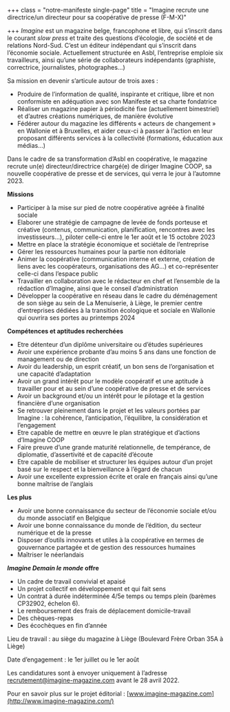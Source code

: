 +++
class = "notre-manifeste single-page"
title = "Imagine recrute une directrice/un directeur pour sa coopérative de presse (F-M-X)"

+++
_Imagine_ est un magazine belge, francophone et libre, qui s’inscrit dans le courant _slow press_ et traite des questions d’écologie, de société et de relations Nord-Sud. C’est un éditeur indépendant qui s’inscrit dans l’économie sociale. Actuellement structurée en Asbl, l’entreprise emploie six travailleurs, ainsi qu’une série de collaborateurs indépendants (graphiste, correctrice, journalistes, photographes…)

Sa mission en devenir s’articule autour de trois axes :

* Produire de l’information de qualité, inspirante et critique, libre et non conformiste en adéquation avec son Manifeste et sa charte fondatrice
* Réaliser un magazine papier à périodicité fixe (actuellement bimestriel) et d’autres créations numériques, de manière évolutive
* Fédérer autour du magazine les différents « acteurs de changement » en Wallonie et à Bruxelles, et aider ceux-ci à passer à l’action en leur proposant différents services à la collectivité (formations, éducation aux médias…)

Dans le cadre de sa transformation d’Asbl en coopérative, le magazine recrute un(e) directeur/directrice chargé(e) de diriger Imagine COOP, sa nouvelle coopérative de presse et de services, qui verra le jour à l’automne 2023.

**Missions**

* Participer à la mise sur pied de notre coopérative agréée à finalité sociale
* Elaborer une stratégie de campagne de levée de fonds porteuse et créative (contenus, communication, planification, rencontres avec les investisseurs…), piloter celle-ci entre le 1er août et le 15 octobre 2023
* Mettre en place la stratégie économique et sociétale de l’entreprise
* Gérer les ressources humaines pour la partie non éditoriale
* Animer la coopérative (communication interne et externe, création de liens avec les coopérateurs, organisations des AG…) et co-représenter celle-ci dans l’espace public
* Travailler en collaboration avec le rédacteur en chef et l’ensemble de la rédaction d’Imagine, ainsi que le conseil d’administration
* Développer la coopérative en réseau dans le cadre du déménagement de son siège au sein de La Menuiserie, à Liège, le premier centre d’entreprises dédiées à la transition écologique et sociale en Wallonie qui ouvrira ses portes au printemps 2024

**Compétences et aptitudes recherchées**

* Etre détenteur d’un diplôme universitaire ou d’études supérieures
* Avoir une expérience probante d’au moins 5 ans dans une fonction de management ou de direction
* Avoir du leadership, un esprit créatif, un bon sens de l’organisation et une capacité d’adaptation
* Avoir un grand intérêt pour le modèle coopératif et une aptitude à travailler pour et au sein d’une coopérative de presse et de services
* Avoir un background et/ou un intérêt pour le pilotage et la gestion financière d’une organisation
* Se retrouver pleinement dans le projet et les valeurs portées par Imagine : la cohérence, l’anticipation, l’équilibre, la considération et l’engagement
* Etre capable de mettre en œuvre le plan stratégique et d’actions d’Imagine COOP
* Faire preuve d’une grande maturité relationnelle, de tempérance, de diplomatie, d’assertivité et de capacité d’écoute
* Etre capable de mobiliser et structurer les équipes autour d’un projet basé sur le respect et la bienveillance à l’égard de chacun
* Avoir une excellente expression écrite et orale en français ainsi qu’une bonne maîtrise de l’anglais

**Les plus**

* Avoir une bonne connaissance du secteur de l’économie sociale et/ou du monde associatif en Belgique
* Avoir une bonne connaissance du monde de l’édition, du secteur numérique et de la presse
* Disposer d’outils innovants et utiles à la coopérative en termes de gouvernance partagée et de gestion des ressources humaines
* Maîtriser le néerlandais

**_Imagine Demain le monde_ offre**

* Un cadre de travail convivial et apaisé
* Un projet collectif en développement et qui fait sens
* Un contrat à durée indéterminée 4/5e temps ou temps plein (barèmes CP32902, échelon 6).
* Le remboursement des frais de déplacement domicile-travail
* Des chèques-repas
* Des écochèques en fin d’année

Lieu de travail : au siège du magazine à Liège (Boulevard Frère Orban 35A à Liège)

Date d’engagement : le 1er juillet ou le 1er août

Les candidatures sont à envoyer uniquement à l’adresse [recrutement@imagine-magazine.com](mailto:recrutement@imagine-magazine.com) avant le 28 avril 2022.

Pour en savoir plus sur le projet éditorial : [www.imagine-magazine.com](http://www.imagine-magazine.com/)